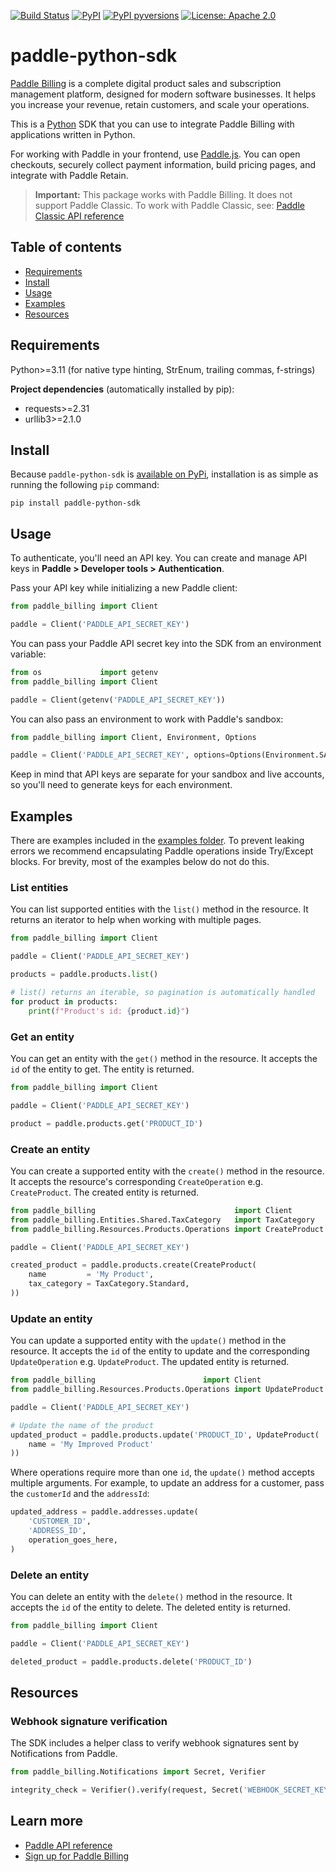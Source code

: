 [![Build Status](https://img.shields.io/github/actions/workflow/status/PaddleHQ/paddle-python-sdk/publish_to_pypi.yml)](https://github.com/PaddleHQ/paddle-python-sdk/actions/?query=branch%3Amain)
[![PyPI](https://img.shields.io/pypi/v/paddle-python-sdk.svg)](https://pypi.python.org/pypi/paddle-python-sdk)
[![PyPI pyversions](https://img.shields.io/pypi/pyversions/paddle-python-sdk.svg)](https://pypi.python.org/pypi/paddle-python-sdk/)
[![License: Apache 2.0](https://img.shields.io/github/license/PaddleHQ/paddle-python-sdk)](http://www.apache.org/licenses/LICENSE-2.0)


# paddle-python-sdk
[Paddle Billing](https://www.paddle.com/billing?utm_source=dx&utm_medium=paddle-python-sdk) is a complete digital product sales and subscription management platform, designed for modern software businesses. It helps you increase your revenue, retain customers, and scale your operations.

This is a [Python](https://www.python.org/) SDK that you can use to integrate Paddle Billing with applications written in Python.

For working with Paddle in your frontend, use [Paddle.js](https://developer.paddle.com/paddlejs/overview?utm_source=dx&utm_medium=paddle-python-sdk). You can open checkouts, securely collect payment information, build pricing pages, and integrate with Paddle Retain.

> **Important:** This package works with Paddle Billing. It does not support Paddle Classic. To work with Paddle Classic, see: [Paddle Classic API reference](https://developer.paddle.com/classic/api-reference/1384a288aca7a-api-reference?utm_source=dx&utm_medium=paddle-python-sdk)


## Table of contents
- [Requirements](#Requirements)
- [Install](#Install)
- [Usage](#Usage)
- [Examples](#Examples)
- [Resources](#Resources)

## Requirements
Python>=3.11 (for native type hinting, StrEnum, trailing commas, f-strings)

**Project dependencies** (automatically installed by pip):
- requests>=2.31
- urllib3>=2.1.0


## Install
Because `paddle-python-sdk` is [available on PyPi](https://pypi.org/project/paddle-python-sdk/), installation is as simple as running the following `pip` command: 

`pip install paddle-python-sdk`



## Usage
To authenticate, you'll need an API key. You can create and manage API keys in **Paddle > Developer tools > Authentication**.

Pass your API key while initializing a new Paddle client:
``` python
from paddle_billing import Client

paddle = Client('PADDLE_API_SECRET_KEY')
```

You can pass your Paddle API secret key into the SDK from an environment variable:
``` python
from os             import getenv
from paddle_billing import Client

paddle = Client(getenv('PADDLE_API_SECRET_KEY'))
```

You can also pass an environment to work with Paddle's sandbox:
``` python
from paddle_billing import Client, Environment, Options

paddle = Client('PADDLE_API_SECRET_KEY', options=Options(Environment.SANDBOX))
```

Keep in mind that API keys are separate for your sandbox and live accounts, so you'll need to generate keys for each environment.



## Examples
There are examples included in the [examples folder](https://github.com/PaddleHQ/paddle-python-sdk/tree/main/examples). To prevent leaking errors we recommend encapsulating Paddle operations inside Try/Except blocks. For brevity, most of the examples below do not do this.

### List entities
You can list supported entities with the `list()` method in the resource. It returns an iterator to help when working with multiple pages.
``` python
from paddle_billing import Client

paddle = Client('PADDLE_API_SECRET_KEY')

products = paddle.products.list()

# list() returns an iterable, so pagination is automatically handled
for product in products:
    print(f"Product's id: {product.id}")
```

### Get an entity
You can get an entity with the `get()` method in the resource. It accepts the `id` of the entity to get. The entity is returned.
``` python
from paddle_billing import Client

paddle = Client('PADDLE_API_SECRET_KEY')

product = paddle.products.get('PRODUCT_ID')
```

### Create an entity
You can create a supported entity with the `create()` method in the resource. It accepts the resource's corresponding `CreateOperation` e.g. `CreateProduct`. The created entity is returned.

``` python
from paddle_billing                               import Client
from paddle_billing.Entities.Shared.TaxCategory   import TaxCategory
from paddle_billing.Resources.Products.Operations import CreateProduct

paddle = Client('PADDLE_API_SECRET_KEY')

created_product = paddle.products.create(CreateProduct(
    name         = 'My Product',
    tax_category = TaxCategory.Standard,
))
```

### Update an entity
You can update a supported entity with the `update()` method in the resource. It accepts the `id` of the entity to update and the corresponding `UpdateOperation` e.g. `UpdateProduct`. The updated entity is returned.
``` python
from paddle_billing                        import Client
from paddle_billing.Resources.Products.Operations import UpdateProduct

paddle = Client('PADDLE_API_SECRET_KEY')

# Update the name of the product
updated_product = paddle.products.update('PRODUCT_ID', UpdateProduct(
    name = 'My Improved Product'
))
```

Where operations require more than one `id`, the `update()` method accepts multiple arguments. For example, to update an address for a customer, pass the `customerId` and the `addressId`:
``` python
updated_address = paddle.addresses.update(
    'CUSTOMER_ID',
    'ADDRESS_ID',
    operation_goes_here,
)
```

### Delete an entity
You can delete an entity with the `delete()` method in the resource. It accepts the `id` of the entity to delete. The deleted entity is returned.
``` python
from paddle_billing import Client

paddle = Client('PADDLE_API_SECRET_KEY')

deleted_product = paddle.products.delete('PRODUCT_ID')
```


## Resources

### Webhook signature verification
The SDK includes a helper class to verify webhook signatures sent by Notifications from Paddle.

``` python
from paddle_billing.Notifications import Secret, Verifier

integrity_check = Verifier().verify(request, Secret('WEBHOOK_SECRET_KEY'))
```

## Learn more
- [Paddle API reference](https://developer.paddle.com/api-reference/overview?utm_source=dx&utm_medium=paddle-python-sdk)
- [Sign up for Paddle Billing](https://login.paddle.com/signup?utm_source=dx&utm_medium=paddle-python-sdk)
